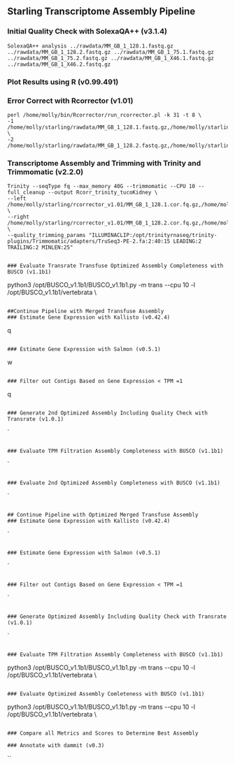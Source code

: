 ## Starling Transcriptome Assembly Pipeline

### Initial Quality Check with SolexaQA++ (v3.1.4)

```
SolexaQA++ analysis ../rawdata/MM_GB_1_128.1.fastq.gz ../rawdata/MM_GB_1_128.2.fastq.gz ../rawdata/MM_GB_1_75.1.fastq.gz ../rawdata/MM_GB_1_75.2.fastq.gz ../rawdata/MM_GB_1_X46.1.fastq.gz ../rawdata/MM_GB_1_X46.2.fastq.gz
```
### Plot Results using R (v0.99.491)


### Error Correct with Rcorrector (v1.01)
```
perl /home/molly/bin/Rcorrector/run_rcorrector.pl -k 31 -t 8 \
-1 /home/molly/starling/rawdata/MM_GB_1_128.1.fastq.gz,/home/molly/starling/rawdata/MM_GB_1_75.1.fastq.gz,/home/molly/starling/rawdata/MM_GB_1_X46.1.fastq.gz \
-2 /home/molly/starling/rawdata/MM_GB_1_128.2.fastq.gz,/home/molly/starling/rawdata/MM_GB_1_75.2.fastq.gz,/home/molly/starling/rawdata/MM_GB_1_X46.2.fastq.gz
```

### Transcriptome Assembly and Trimming with Trinity and Trimmomatic (v2.2.0)
```
Trinity --seqType fq --max_memory 40G --trimmomatic --CPU 10 --full_cleanup --output Rcorr_trinity_tucoKidney \
--left /home/molly/starling/rcorrector_v1.01/MM_GB_1_128.1.cor.fq.gz,/home/molly/starling/rcorrector_v1.01/MM_GB_1_75.1.cor.fq.gz,/home/molly/starling/rcorrector_v1.01/MM_GB_1_X46.1.cor.fq.gz \
--right /home/molly/starling/rcorrector_v1.01/MM_GB_1_128.2.cor.fq.gz,/home/molly/starling/rcorrector_v1.01/MM_GB_1_75.2.cor.fq.gz,/home/molly/starling/rcorrector_v1.01/MM_GB_1_X46.2.cor.fq.gz \
--quality_trimming_params "ILLUMINACLIP:/opt/trinityrnaseq/trinity-plugins/Trimmomatic/adapters/TruSeq3-PE-2.fa:2:40:15 LEADING:2 TRAILING:2 MINLEN:25"
```




```

### Evaluate Transrate Transfuse Optimized Assembly Completeness with BUSCO (v1.1b1)
```
python3 /opt/BUSCO_v1.1b1/BUSCO_v1.1b1.py -m trans --cpu 10 -l /opt/BUSCO_v1.1b1/vertebrata \

```

##Continue Pipeline with Merged Transfuse Assembly
### Estimate Gene Expression with Kallisto (v0.42.4) 
```
q
```

### Estimate Gene Expression with Salmon (v0.5.1)
```
w
```

### Filter out Contigs Based on Gene Expression < TPM =1 
```
q
```

### Generate 2nd Optimized Assembly Including Quality Check with Transrate (v1.0.1)
```
`
```

### Evaluate TPM Filtration Assembly Completeness with BUSCO (v1.1b1)
```
`
```

### Evaluate 2nd Optimized Assembly Completeness with BUSCO (v1.1b1)
```
`
```

## Continue Pipeline with Optimized Merged Transfuse Assembly
### Estimate Gene Expression with Kallisto (v0.42.4)
```
`
```

### Estimate Gene Expression with Salmon (v0.5.1)
```
`
```

### Filter out Contigs Based on Gene Expression < TPM =1
```
`
```

### Generate Optimized Assembly Including Quality Check with Transrate (v1.0.1)
```
`
```

### Evaluate TPM Filtration Assembly Completeness with BUSCO (v1.1b1)
```
python3 /opt/BUSCO_v1.1b1/BUSCO_v1.1b1.py -m trans --cpu 10 -l /opt/BUSCO_v1.1b1/vertebrata \

```

### Evaluate Optimized Assembly Comleteness with BUSCO (v1.1b1)
```
python3 /opt/BUSCO_v1.1b1/BUSCO_v1.1b1.py -m trans --cpu 10 -l /opt/BUSCO_v1.1b1/vertebrata \

```

### Compare all Metrics and Scores to Determine Best Assembly

### Annotate with dammit (v0.3)
```
``
```
